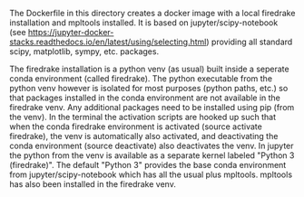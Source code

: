 The Dockerfile in this directory creates a docker image with a local firedrake installation and mpltools installed.
It is based on jupyter/scipy-notebook (see https://jupyter-docker-stacks.readthedocs.io/en/latest/using/selecting.html)
providing all standard scipy, matplotlib, sympy, etc. packages. 

The firedrake installation is a python venv (as usual) built inside a seperate conda environment (called firedrake). The
python executable from the python venv however is isolated for most purposes (python paths, etc.) so that packages installed
in the conda environment are not available in the firedrake venv. Any additional packages need to be installed using pip
(from the venv). In the terminal the activation scripts are hooked up such that when the conda firedrake environment is activated
(source activate firedrake), the venv is automatically also activated, and deactivating the conda environment (source deactivate)
also deactivates the venv. In jupyter the python from the venv is available as a separate kernel labeled "Python 3 (firedrake)". 
The default "Python 3" provides the base conda environment from jupyter/scipy-notebook which has all the usual plus 
mpltools. mpltools has also been installed in the firedrake venv.
